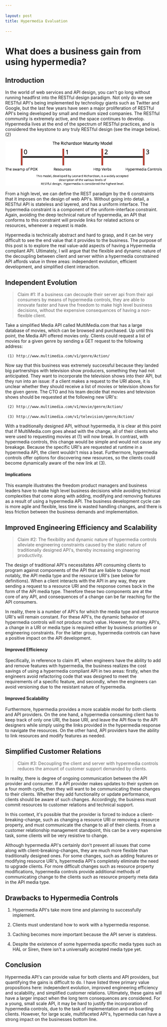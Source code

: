 ```yaml
---

layout: post
title: Hypermedia Evaluation

---
```


# What does a business gain from using hypermedia?
## Introduction
In the world of web services and API design, you can't go long without running headfirst into the RESTful design paradigm.  Not only do we see RESTful API's being implemented by technology giants such as Twitter and Google, but the last few years have seen a major proliferation of RESTful API's being developed by small and medium sized companies.  The RESTful community is extremely active, and the space continues to develop.  Hypermedia lives at the end of the spectrum of RESTful practices, and is considered the keystone to any truly RESTful design (see the image below).  (2) 

 ![Icon](/img/hypermedia.png "Hypermedia Spectrum")

From a high level, we can define the REST paradigm by the 6 constraints that it imposes on the design of web API's.  Without going into detail, a RESTful API is stateless and layered, and has a uniform interface.  The hypermedia constraint is a component of the uniform-interface constraint.  Again, avoiding the deep technical nature of hypermedia, an API that conforms to this constraint will provide links for related actions or resources, whenever a request is made. 

Hypermedia is technically abstract and hard to grasp, and it can be very difficult to see the end value that it provides to the business.  The purpose of this post is to explore the real value-add aspects of having a Hypermedia compliant API.  Ultimately, I will argue that the flexible and dynamic nature of the decoupling between client and server within a hypermedia constrained API affords value in three areas: independent evolution, efficient development, and simplified client interaction.  

## Independent Evolution
> Claim #1: If a business can decouple their server api from their api consumers by means of hypermedia controls, they are able to innovate faster and have the freedom to make high level business decisions, without the expensive consequences of having a non-flexible client.  

Take a simplified Media API called MultiMedia.com that has a large database of movies, which can be browsed and purchased.  Up until this point, the Media API offered movies only.  Clients could request a list of movies for a given genre by sending a GET request to the following address: 

     (1) http://www.multimedia.com/v1/genre/Action/

Now say that this business was extremely successful because they landed big partnerships with television show producers, something they had not anticipated.  They want to incorporate the television shows into their API, but they run into an issue: if a client makes a request to the URI above, it is unclear whether they should receive a list of movies or television shows for the given genre.  The CTO and his team decide that movies and television shows should be requested at the following new URI's: 
     
     (2) http://www.multimedia.com/v1/movie/genre/Action/

     (3) http://www.multimedia.com/v1/television/genre/Action/

With a traditionally designed API, without hypermedia, it is clear at this point that if MultiMedia.com goes ahead with the change, all of their clients who were used to requesting movies at (1) will now break.  In contrast, with hypermedia controls, this change would be simple and would not cause any breakage.  Because the specific URI's are requested at runtime in a hypermedia API, the client wouldn't miss a beat.  Furthermore, hypermedia controls offer options for discovering new resources, so the clients could become dynamically aware of the new link at (3).  

#### Implications
This example illustrates the freedom product managers and business leaders have to make high level business decisions while avoiding technical complexities that come along with adding, modifying and removing features as a result of using a hypermedia API.  The business development cycle can is more agile and flexible, less time is wasted handling changes, and there is less friction between the business demands and implementation.  

## Improved Engineering Efficiency and Scalability
> Claim #2: The flexibility and dynamic nature of hypermedia controls alleviate engineering constraints caused by the static nature of traditionally designed API's, thereby increasing engineering productivity.  

The design of traditional API's necessitates API consuming clients to program against components of the API that are liable to change: most notably, the API media type and the resource URI's (see below for definitions).  When a client interacts with the API in any way, they are sending a request to a resource URI and the response comes back in the form of the API media type.  Therefore these two components are at the core of any API, and consequences of a change can be far reaching for the API consumers.  

In reality, there is a number of API's for which the media type and resource URI's will remain constant.  For these API's, the dynamic behavior of hypermedia controls will not produce much value.  However, for many API's, a change in a URI or media type is required either by business priorities or engineering constraints.  For the latter group, hypermedia controls can have a positive impact on the API development.  

#### Improved Efficiency
Specifically, in reference to claim #1, when engineers have the ability to add and remove features with hypermedia, the business realizes the cost savings of using a hypermedia compliant API in two areas: firstly, when the engineers avoid refactoring code that was designed to meet the requirements of a specific feature, and secondly, when the engineers can avoid versioning due to the resistant nature of hypermedia.  

#### Improved Scalability
Furthermore, hypermedia provides a more scalable model for both clients and API providers.  On the one hand, a hypermedia consuming client has to keep track of only one URI, the base URI, and leave the API flow to the API designers while simply using the links provided in the hypermedia response to navigate the resources.  On the other hand, API providers have the ability to link resources and modify features as needed.  


## Simplified Customer Relations
> Claim #3: Decoupling the client and server with hypermedia controls reduces the amount of customer support demanded by clients.  

In reality, there is degree of ongoing communication between the API provider and consumer.  If a API provider makes updates to their system on a four month cycle, then they will want to be communicating these changes to their clients.  Whether they add functionality or update performance, clients should be aware of such changes.  Accordingly, the business must commit resources to customer relations and technical support.  

In this context, it's possible that the provider is forced to induce a client-breaking-change, such as changing a resource URI or removing a resource property, and must communicate the change to all of their clients.  From a customer relationship management standpoint, this can be a very expensive task, some clients will be very resistive to change.  

Although hypermedia API's certainly don't prevent all issues that come along with client-breaking-changes, they are much more flexible than traditionally designed ones.  For some changes, such as adding features or modifying resource URI's, hypermedia API's completely eliminate the need to upgrade clients.  For more difficult changes such as resource property modifications, hypermedia controls provide additional methods of communicating change to the clients such as resource property meta data in the API media type.  


## Drawbacks to Hypermedia Controls
1. Hypermedia API's take more time and planning to successfully implement.  

2. Clients must understand how to work with a hypermedia response. 

3. Caching becomes more important because the API server is stateless. 

4. Despite the existence of some hypermedia specific media types such as HAL or Siren, there isn't a universally accepted media type yet.  


## Conclusion
Hypermedia API's can provide value for both clients and API providers, but quantifying the gains is difficult to do.  I have listed three primary value propositions here: independent evolution, improved engineering efficiency and scalability, and simplified customer relations.  Ultimately, these gains will have a larger impact when the long term consequences are considered.  For a young, small scale API, it may be hard to justify the incorporation of hypermedia controls, due to the task of implementation and on boarding clients.  However, for large scale, multifaceted API's, hypermedia can have a strong impact on the businesses bottom line.  
